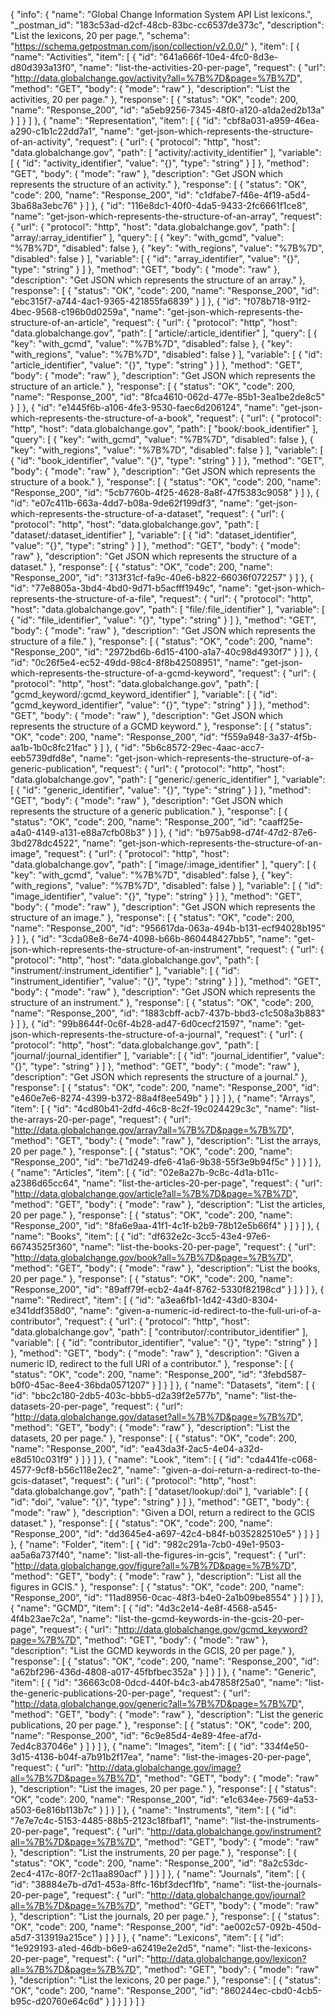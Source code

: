 {
  "info": {
    "name": "Global Change Information System API List lexicons.",
    "_postman_id": "183c53ad-d2cf-48cb-83bc-cc6537de373c",
    "description": "List the lexicons, 20 per page.",
    "schema": "https://schema.getpostman.com/json/collection/v2.0.0/"
  },
  "item": [
    {
      "name": "Activities",
      "item": [
        {
          "id": "641a666f-10e4-4fc0-8d3e-d80d393a13f0",
          "name": "list-the-activities-20-per-page",
          "request": {
            "url": "http://data.globalchange.gov/activity?all=%7B%7D&page=%7B%7D",
            "method": "GET",
            "body": {
              "mode": "raw"
            },
            "description": "List the activities, 20 per page."
          },
          "response": [
            {
              "status": "OK",
              "code": 200,
              "name": "Response_200",
              "id": "a5eb9256-7345-48f0-a120-a1da2ed2b13a"
            }
          ]
        }
      ]
    },
    {
      "name": "Representation",
      "item": [
        {
          "id": "cbf8a031-a959-46ea-a290-c1b1c22dd7a1",
          "name": "get-json-which-represents-the-structure-of-an-activity",
          "request": {
            "url": {
              "protocol": "http",
              "host": "data.globalchange.gov",
              "path": [
                "activity/:activity_identifier"
              ],
              "variable": [
                {
                  "id": "activity_identifier",
                  "value": "{}",
                  "type": "string"
                }
              ]
            },
            "method": "GET",
            "body": {
              "mode": "raw"
            },
            "description": "Get JSON which represents the structure of an activity."
          },
          "response": [
            {
              "status": "OK",
              "code": 200,
              "name": "Response_200",
              "id": "c1dfabe7-f46e-4f19-a5d4-3ba68a3ebc76"
            }
          ]
        },
        {
          "id": "116e8dc1-40f0-4da5-9433-2fc6661f1ce8",
          "name": "get-json-which-represents-the-structure-of-an-array",
          "request": {
            "url": {
              "protocol": "http",
              "host": "data.globalchange.gov",
              "path": [
                "array/:array_identifier"
              ],
              "query": [
                {
                  "key": "with_gcmd",
                  "value": "%7B%7D",
                  "disabled": false
                },
                {
                  "key": "with_regions",
                  "value": "%7B%7D",
                  "disabled": false
                }
              ],
              "variable": [
                {
                  "id": "array_identifier",
                  "value": "{}",
                  "type": "string"
                }
              ]
            },
            "method": "GET",
            "body": {
              "mode": "raw"
            },
            "description": "Get JSON which represents the structure of an array."
          },
          "response": [
            {
              "status": "OK",
              "code": 200,
              "name": "Response_200",
              "id": "ebc315f7-a744-4ac1-9365-421855fa6839"
            }
          ]
        },
        {
          "id": "f078b718-91f2-4bec-9568-c196b0d0259a",
          "name": "get-json-which-represents-the-structure-of-an-article",
          "request": {
            "url": {
              "protocol": "http",
              "host": "data.globalchange.gov",
              "path": [
                "article/:article_identifier"
              ],
              "query": [
                {
                  "key": "with_gcmd",
                  "value": "%7B%7D",
                  "disabled": false
                },
                {
                  "key": "with_regions",
                  "value": "%7B%7D",
                  "disabled": false
                }
              ],
              "variable": [
                {
                  "id": "article_identifier",
                  "value": "{}",
                  "type": "string"
                }
              ]
            },
            "method": "GET",
            "body": {
              "mode": "raw"
            },
            "description": "Get JSON which represents the structure of an article."
          },
          "response": [
            {
              "status": "OK",
              "code": 200,
              "name": "Response_200",
              "id": "8fca4610-062d-477e-85b1-3ea1be2de8c5"
            }
          ]
        },
        {
          "id": "e1445f6b-a106-4fe3-9530-faec6d206124",
          "name": "get-json-which-represents-the-structure-of-a-book",
          "request": {
            "url": {
              "protocol": "http",
              "host": "data.globalchange.gov",
              "path": [
                "book/:book_identifier"
              ],
              "query": [
                {
                  "key": "with_gcmd",
                  "value": "%7B%7D",
                  "disabled": false
                },
                {
                  "key": "with_regions",
                  "value": "%7B%7D",
                  "disabled": false
                }
              ],
              "variable": [
                {
                  "id": "book_identifier",
                  "value": "{}",
                  "type": "string"
                }
              ]
            },
            "method": "GET",
            "body": {
              "mode": "raw"
            },
            "description": "Get JSON which represents the structure of a book."
          },
          "response": [
            {
              "status": "OK",
              "code": 200,
              "name": "Response_200",
              "id": "5cb7760b-4f25-4628-8a8f-47f5383c9058"
            }
          ]
        },
        {
          "id": "e07c411b-663a-4dd7-b08a-9de62f199df3",
          "name": "get-json-which-represents-the-structure-of-a-dataset",
          "request": {
            "url": {
              "protocol": "http",
              "host": "data.globalchange.gov",
              "path": [
                "dataset/:dataset_identifier"
              ],
              "variable": [
                {
                  "id": "dataset_identifier",
                  "value": "{}",
                  "type": "string"
                }
              ]
            },
            "method": "GET",
            "body": {
              "mode": "raw"
            },
            "description": "Get JSON which represents the structure of a dataset."
          },
          "response": [
            {
              "status": "OK",
              "code": 200,
              "name": "Response_200",
              "id": "313f31cf-fa9c-40e6-b822-66036f072257"
            }
          ]
        },
        {
          "id": "77e8805a-3bd4-4bd0-9d71-b5acfff1949c",
          "name": "get-json-which-represents-the-structure-of-a-file",
          "request": {
            "url": {
              "protocol": "http",
              "host": "data.globalchange.gov",
              "path": [
                "file/:file_identifier"
              ],
              "variable": [
                {
                  "id": "file_identifier",
                  "value": "{}",
                  "type": "string"
                }
              ]
            },
            "method": "GET",
            "body": {
              "mode": "raw"
            },
            "description": "Get JSON which represents the structure of a file."
          },
          "response": [
            {
              "status": "OK",
              "code": 200,
              "name": "Response_200",
              "id": "2972bd6b-6d15-4100-a1a7-40c98d4930f7"
            }
          ]
        },
        {
          "id": "0c26f5e4-ec52-49dd-98c4-8f8b42508951",
          "name": "get-json-which-represents-the-structure-of-a-gcmd-keyword",
          "request": {
            "url": {
              "protocol": "http",
              "host": "data.globalchange.gov",
              "path": [
                "gcmd_keyword/:gcmd_keyword_identifier"
              ],
              "variable": [
                {
                  "id": "gcmd_keyword_identifier",
                  "value": "{}",
                  "type": "string"
                }
              ]
            },
            "method": "GET",
            "body": {
              "mode": "raw"
            },
            "description": "Get JSON which represents the structure of a GCMD keyword."
          },
          "response": [
            {
              "status": "OK",
              "code": 200,
              "name": "Response_200",
              "id": "f559a948-3a37-4f5b-aa1b-1b0c8fc21fac"
            }
          ]
        },
        {
          "id": "5b6c8572-29ec-4aac-acc7-eeb5739dfd8e",
          "name": "get-json-which-represents-the-structure-of-a-generic-publication",
          "request": {
            "url": {
              "protocol": "http",
              "host": "data.globalchange.gov",
              "path": [
                "generic/:generic_identifier"
              ],
              "variable": [
                {
                  "id": "generic_identifier",
                  "value": "{}",
                  "type": "string"
                }
              ]
            },
            "method": "GET",
            "body": {
              "mode": "raw"
            },
            "description": "Get JSON which represents the structure of a generic publication."
          },
          "response": [
            {
              "status": "OK",
              "code": 200,
              "name": "Response_200",
              "id": "caaff25e-a4a0-4149-a131-e88a7cfb08b3"
            }
          ]
        },
        {
          "id": "b975ab98-d74f-47d2-87e6-3bd278dc4522",
          "name": "get-json-which-represents-the-structure-of-an-image",
          "request": {
            "url": {
              "protocol": "http",
              "host": "data.globalchange.gov",
              "path": [
                "image/:image_identifier"
              ],
              "query": [
                {
                  "key": "with_gcmd",
                  "value": "%7B%7D",
                  "disabled": false
                },
                {
                  "key": "with_regions",
                  "value": "%7B%7D",
                  "disabled": false
                }
              ],
              "variable": [
                {
                  "id": "image_identifier",
                  "value": "{}",
                  "type": "string"
                }
              ]
            },
            "method": "GET",
            "body": {
              "mode": "raw"
            },
            "description": "Get JSON which represents the structure of an image."
          },
          "response": [
            {
              "status": "OK",
              "code": 200,
              "name": "Response_200",
              "id": "956617da-063a-494b-b131-ecf94028b195"
            }
          ]
        },
        {
          "id": "3cda08e8-6e74-4098-b66b-860448427bb5",
          "name": "get-json-which-represents-the-structure-of-an-instrument",
          "request": {
            "url": {
              "protocol": "http",
              "host": "data.globalchange.gov",
              "path": [
                "instrument/:instrument_identifier"
              ],
              "variable": [
                {
                  "id": "instrument_identifier",
                  "value": "{}",
                  "type": "string"
                }
              ]
            },
            "method": "GET",
            "body": {
              "mode": "raw"
            },
            "description": "Get JSON which represents the structure of an instrument."
          },
          "response": [
            {
              "status": "OK",
              "code": 200,
              "name": "Response_200",
              "id": "1883cbff-acb7-437b-bbd3-c1c508a3b883"
            }
          ]
        },
        {
          "id": "99b8644f-0c6f-4b28-ad47-6d0cecf21597",
          "name": "get-json-which-represents-the-structure-of-a-journal",
          "request": {
            "url": {
              "protocol": "http",
              "host": "data.globalchange.gov",
              "path": [
                "journal/:journal_identifier"
              ],
              "variable": [
                {
                  "id": "journal_identifier",
                  "value": "{}",
                  "type": "string"
                }
              ]
            },
            "method": "GET",
            "body": {
              "mode": "raw"
            },
            "description": "Get JSON which represents the structure of a journal."
          },
          "response": [
            {
              "status": "OK",
              "code": 200,
              "name": "Response_200",
              "id": "e460e7e6-8274-4399-b372-88a4f8ee549b"
            }
          ]
        }
      ]
    },
    {
      "name": "Arrays",
      "item": [
        {
          "id": "4cd80b41-2dfd-46c8-8c2f-19c024429c3c",
          "name": "list-the-arrays-20-per-page",
          "request": {
            "url": "http://data.globalchange.gov/array?all=%7B%7D&page=%7B%7D",
            "method": "GET",
            "body": {
              "mode": "raw"
            },
            "description": "List the arrays, 20 per page."
          },
          "response": [
            {
              "status": "OK",
              "code": 200,
              "name": "Response_200",
              "id": "be71d249-dfe6-41a6-9b38-55f3e9b94f5c"
            }
          ]
        }
      ]
    },
    {
      "name": "Articles",
      "item": [
        {
          "id": "02e8a27b-9c8c-4d1a-b11c-a2386d65cc64",
          "name": "list-the-articles-20-per-page",
          "request": {
            "url": "http://data.globalchange.gov/article?all=%7B%7D&page=%7B%7D",
            "method": "GET",
            "body": {
              "mode": "raw"
            },
            "description": "List the articles, 20 per page."
          },
          "response": [
            {
              "status": "OK",
              "code": 200,
              "name": "Response_200",
              "id": "8fa6e9aa-41f1-4c1f-b2b9-78b12e5b66f4"
            }
          ]
        }
      ]
    },
    {
      "name": "Books",
      "item": [
        {
          "id": "df632e2c-3cc5-43e4-97e6-66743525f360",
          "name": "list-the-books-20-per-page",
          "request": {
            "url": "http://data.globalchange.gov/book?all=%7B%7D&page=%7B%7D",
            "method": "GET",
            "body": {
              "mode": "raw"
            },
            "description": "List the books, 20 per page."
          },
          "response": [
            {
              "status": "OK",
              "code": 200,
              "name": "Response_200",
              "id": "89aff79f-ecb2-4a4f-8762-5330f82198cd"
            }
          ]
        }
      ]
    },
    {
      "name": "Redirect",
      "item": [
        {
          "id": "a3ea6fb1-1d42-43d0-8304-e341ddf358d0",
          "name": "given-a-numeric-id-redirect-to-the-full-uri-of-a-contributor",
          "request": {
            "url": {
              "protocol": "http",
              "host": "data.globalchange.gov",
              "path": [
                "contributor/:contributor_identifier"
              ],
              "variable": [
                {
                  "id": "contributor_identifier",
                  "value": "{}",
                  "type": "string"
                }
              ]
            },
            "method": "GET",
            "body": {
              "mode": "raw"
            },
            "description": "Given a numeric ID, redirect to the full URI of a contributor."
          },
          "response": [
            {
              "status": "OK",
              "code": 200,
              "name": "Response_200",
              "id": "3febd587-b0f0-45ac-8ee4-36bda0571207"
            }
          ]
        }
      ]
    },
    {
      "name": "Datasets",
      "item": [
        {
          "id": "bbc2c180-2db5-403c-bbb5-d2a39f2e577b",
          "name": "list-the-datasets-20-per-page",
          "request": {
            "url": "http://data.globalchange.gov/dataset?all=%7B%7D&page=%7B%7D",
            "method": "GET",
            "body": {
              "mode": "raw"
            },
            "description": "List the datasets, 20 per page."
          },
          "response": [
            {
              "status": "OK",
              "code": 200,
              "name": "Response_200",
              "id": "ea43da3f-2ac5-4e04-a32d-e8d510c031f9"
            }
          ]
        }
      ]
    },
    {
      "name": "Look",
      "item": [
        {
          "id": "cda441fe-c068-4577-9cf8-b56c118e2ec2",
          "name": "given-a-doi-return-a-redirect-to-the-gcis-dataset",
          "request": {
            "url": {
              "protocol": "http",
              "host": "data.globalchange.gov",
              "path": [
                "dataset/lookup/:doi"
              ],
              "variable": [
                {
                  "id": "doi",
                  "value": "{}",
                  "type": "string"
                }
              ]
            },
            "method": "GET",
            "body": {
              "mode": "raw"
            },
            "description": "Given a DOI, return a redirect to the GCIS dataset."
          },
          "response": [
            {
              "status": "OK",
              "code": 200,
              "name": "Response_200",
              "id": "dd3645e4-a697-42c4-b84f-b035282510e5"
            }
          ]
        }
      ]
    },
    {
      "name": "Folder",
      "item": [
        {
          "id": "982c291a-7cb0-49e1-9503-aa5a6a737f40",
          "name": "list-all-the-figures-in-gcis",
          "request": {
            "url": "http://data.globalchange.gov/figure?all=%7B%7D&page=%7B%7D",
            "method": "GET",
            "body": {
              "mode": "raw"
            },
            "description": "List all the figures in GCIS."
          },
          "response": [
            {
              "status": "OK",
              "code": 200,
              "name": "Response_200",
              "id": "11ad8956-0cac-48f3-b4e0-2a1b09be8554"
            }
          ]
        }
      ]
    },
    {
      "name": "GCMD",
      "item": [
        {
          "id": "4d3c2e14-4e8f-4568-a545-4f4b23ae7c2a",
          "name": "list-the-gcmd-keywords-in-the-gcis-20-per-page",
          "request": {
            "url": "http://data.globalchange.gov/gcmd_keyword?page=%7B%7D",
            "method": "GET",
            "body": {
              "mode": "raw"
            },
            "description": "List the GCMD keywords in the GCIS, 20 per page."
          },
          "response": [
            {
              "status": "OK",
              "code": 200,
              "name": "Response_200",
              "id": "a62bf296-436d-4808-a017-45fbfbec352a"
            }
          ]
        }
      ]
    },
    {
      "name": "Generic",
      "item": [
        {
          "id": "36663c08-0dcd-440f-b4c3-ab47858f25a0",
          "name": "list-the-generic-publications-20-per-page",
          "request": {
            "url": "http://data.globalchange.gov/generic?all=%7B%7D&page=%7B%7D",
            "method": "GET",
            "body": {
              "mode": "raw"
            },
            "description": "List the generic publications, 20 per page."
          },
          "response": [
            {
              "status": "OK",
              "code": 200,
              "name": "Response_200",
              "id": "6c9e85d4-4e89-4fee-af7d-7ed4c837046e"
            }
          ]
        }
      ]
    },
    {
      "name": "Images",
      "item": [
        {
          "id": "334f4e50-3d15-4136-b04f-a7b91b2f17ea",
          "name": "list-the-images-20-per-page",
          "request": {
            "url": "http://data.globalchange.gov/image?all=%7B%7D&page=%7B%7D",
            "method": "GET",
            "body": {
              "mode": "raw"
            },
            "description": "List the images, 20 per page."
          },
          "response": [
            {
              "status": "OK",
              "code": 200,
              "name": "Response_200",
              "id": "e1c634ee-7569-4a53-a503-6e816b113b7c"
            }
          ]
        }
      ]
    },
    {
      "name": "Instruments",
      "item": [
        {
          "id": "7e7e7c4c-5153-4485-88b5-2123c18fbaf1",
          "name": "list-the-instruments-20-per-page",
          "request": {
            "url": "http://data.globalchange.gov/instrument?all=%7B%7D&page=%7B%7D",
            "method": "GET",
            "body": {
              "mode": "raw"
            },
            "description": "List the instruments, 20 per page."
          },
          "response": [
            {
              "status": "OK",
              "code": 200,
              "name": "Response_200",
              "id": "8a2c53dc-2ec4-417c-80f7-2c11aa890acf"
            }
          ]
        }
      ]
    },
    {
      "name": "Journals",
      "item": [
        {
          "id": "38884e7b-d7d1-453a-8ffc-16bf3decf1fb",
          "name": "list-the-journals-20-per-page",
          "request": {
            "url": "http://data.globalchange.gov/journal?all=%7B%7D&page=%7B%7D",
            "method": "GET",
            "body": {
              "mode": "raw"
            },
            "description": "List the journals, 20 per page."
          },
          "response": [
            {
              "status": "OK",
              "code": 200,
              "name": "Response_200",
              "id": "ae002c57-092b-450d-a5d7-313919a215ce"
            }
          ]
        }
      ]
    },
    {
      "name": "Lexicons",
      "item": [
        {
          "id": "1e929193-a1ed-46db-b6e9-a62419e2e2d5",
          "name": "list-the-lexicons-20-per-page",
          "request": {
            "url": "http://data.globalchange.gov/lexicon?all=%7B%7D&page=%7B%7D",
            "method": "GET",
            "body": {
              "mode": "raw"
            },
            "description": "List the lexicons, 20 per page."
          },
          "response": [
            {
              "status": "OK",
              "code": 200,
              "name": "Response_200",
              "id": "860244ec-cbd0-4cb5-b95c-d20760e64c6d"
            }
          ]
        }
      ]
    }
  ]
}